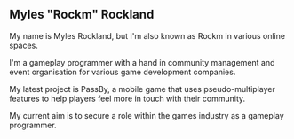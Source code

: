 <!--
**myles-rockland/myles-rockland** is a ✨ _special_ ✨ repository because its `README.md` (this file) appears on your GitHub profile.

Here are some ideas to get you started:

- 🔭 I’m currently working on ...
- 🌱 I’m currently learning ...
- 👯 I’m looking to collaborate on ...
- 🤔 I’m looking for help with ...
- 💬 Ask me about ...
- 📫 How to reach me: ...
- 😄 Pronouns: ...
- ⚡ Fun fact: ...
-->
## Myles "Rockm" Rockland

My name is Myles Rockland, but I'm also known as Rockm in various online spaces.

I'm a gameplay programmer with a hand in community management and event organisation for various game development companies.

My latest project is PassBy, a mobile game that uses pseudo-multiplayer features to help players feel more in touch with their community.

My current aim is to secure a role within the games industry as a gameplay programmer.
